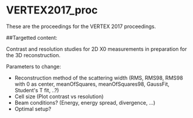 # VERTEX2017_proc

These are the proceedings for the VERTEX 2017 proceedings.

##Targetted content:

Contrast and resolution studies for 2D X0 measurements in preparation for the 3D reconstruction.

Parameters to change:

 * Reconstruction method of the scattering width (RMS, RMS98, RMS98 with 0 as center, meanOfSquares, meanOfSquares98, GaussFit, Student's T fit, ..?)
 * Cell size (Plot contrast vs resolution)
 * Beam conditions? (Energy, energy spread, divergence, ...)
 * Optimal setup?

